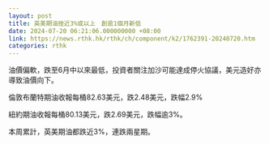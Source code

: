 ```yaml
---
layout: post
title: 英美期油挫近3%或以上　創逾1個月新低
date: 2024-07-20 06:21:06.000000000 +08:00
link: https://news.rthk.hk/rthk/ch/component/k2/1762391-20240720.htm
categories: rthk
---
```


油價偏軟，跌至6月中以來最低，投資者關注加沙可能達成停火協議，美元造好亦導致油價向下。

倫敦布蘭特期油收報每桶82.63美元，跌2.48美元，跌幅2.9%

紐約期油收報每桶80.13美元，跌2.69美元，跌幅逾3%。

本周累計，英美期油都跌近3%，連跌兩星期。
